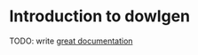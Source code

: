 # Introduction to dowlgen

TODO: write [great documentation](http://jacobian.org/writing/great-documentation/what-to-write/)
